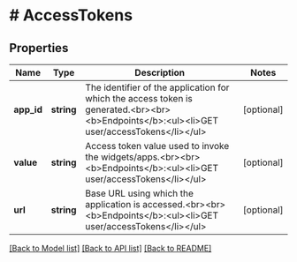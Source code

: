 # # AccessTokens

## Properties

Name | Type | Description | Notes
------------ | ------------- | ------------- | -------------
**app_id** | **string** | The identifier of the application for which the access token is generated.&lt;br&gt;&lt;br&gt;&lt;b&gt;Endpoints&lt;/b&gt;:&lt;ul&gt;&lt;li&gt;GET user/accessTokens&lt;/li&gt;&lt;/ul&gt; | [optional]
**value** | **string** | Access token value used to invoke the widgets/apps.&lt;br&gt;&lt;br&gt;&lt;b&gt;Endpoints&lt;/b&gt;:&lt;ul&gt;&lt;li&gt;GET user/accessTokens&lt;/li&gt;&lt;/ul&gt; | [optional]
**url** | **string** | Base URL using which the application is accessed.&lt;br&gt;&lt;br&gt;&lt;b&gt;Endpoints&lt;/b&gt;:&lt;ul&gt;&lt;li&gt;GET user/accessTokens&lt;/li&gt;&lt;/ul&gt; | [optional]

[[Back to Model list]](../../README.md#models) [[Back to API list]](../../README.md#endpoints) [[Back to README]](../../README.md)
